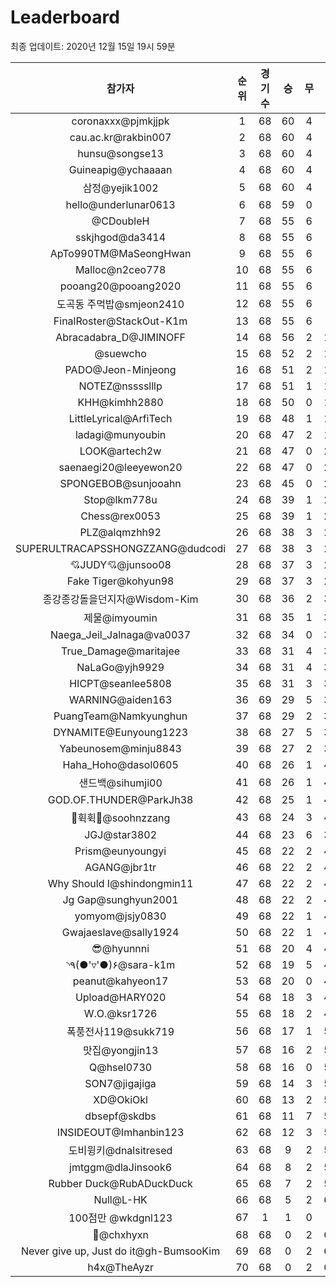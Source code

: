 # Leaderboard
최종 업데이트: 2020년 12월 15일 19시 59분




| 참가자 | 순위 | 경기수 | 승 | 무 | 패 | 승점 |
|:---:|:---:|:---:|:---:|:---:|:---:|:---:|
| coronaxxx@pjmkjjpk | 1 | 68 | 60 | 4 | 4 | 184 |
| cau.ac.kr@rakbin007 | 2 | 68 | 60 | 4 | 4 | 184 |
| hunsu@songse13 | 3 | 68 | 60 | 4 | 4 | 184 |
| Guineapig@ychaaaan | 4 | 68 | 60 | 4 | 4 | 184 |
| 삼정@yejik1002 | 5 | 68 | 60 | 4 | 4 | 184 |
| hello@underlunar0613 | 6 | 68 | 59 | 0 | 9 | 177 |
| @CDoubleH | 7 | 68 | 55 | 6 | 7 | 171 |
| sskjhgod@da3414 | 8 | 68 | 55 | 6 | 7 | 171 |
| ApTo990TM@MaSeongHwan | 9 | 68 | 55 | 6 | 7 | 171 |
| Malloc@n2ceo778 | 10 | 68 | 55 | 6 | 7 | 171 |
| pooang20@pooang2020 | 11 | 68 | 55 | 6 | 7 | 171 |
| 도곡동 주먹밥@smjeon2410 | 12 | 68 | 55 | 6 | 7 | 171 |
| FinalRoster@StackOut-K1m | 13 | 68 | 55 | 6 | 7 | 171 |
| Abracadabra_D@JIMINOFF | 14 | 68 | 56 | 2 | 10 | 170 |
| @suewcho | 15 | 68 | 52 | 2 | 14 | 158 |
| PADO@Jeon-Minjeong | 16 | 68 | 51 | 2 | 15 | 155 |
| NOTEZ@nsssslllp | 17 | 68 | 51 | 1 | 16 | 154 |
| KHH@kimhh2880 | 18 | 68 | 50 | 0 | 18 | 150 |
| LittleLyrical@ArfiTech | 19 | 68 | 48 | 1 | 19 | 145 |
| ladagi@munyoubin | 20 | 68 | 47 | 2 | 19 | 143 |
| LOOK@artech2w | 21 | 68 | 47 | 0 | 21 | 141 |
| saenaegi20@leeyewon20 | 22 | 68 | 47 | 0 | 21 | 141 |
| SPONGEBOB@sunjooahn | 23 | 68 | 45 | 0 | 23 | 135 |
| Stop@lkm778u | 24 | 68 | 39 | 1 | 28 | 118 |
| Chess@rex0053 | 25 | 68 | 39 | 1 | 28 | 118 |
| PLZ@alqmzhh92 | 26 | 68 | 38 | 3 | 27 | 117 |
| SUPERULTRACAPSSHONGZZANG@dudcodi | 27 | 68 | 38 | 3 | 27 | 117 |
| 💘JUDY💘@junsoo08 | 28 | 68 | 37 | 3 | 28 | 114 |
| Fake Tiger@kohyun98 | 29 | 68 | 37 | 3 | 28 | 114 |
| 종강종강돌을던지자@Wisdom-Kim | 30 | 68 | 36 | 2 | 30 | 110 |
| 제물@imyoumin | 31 | 68 | 35 | 1 | 32 | 106 |
| Naega_Jeil_Jalnaga@va0037 | 32 | 68 | 34 | 0 | 34 | 102 |
| True_Damage@maritajee | 33 | 68 | 31 | 4 | 33 | 97 |
| NaLaGo@yjh9929 | 34 | 68 | 31 | 4 | 33 | 97 |
| HICPT@seanlee5808 | 35 | 68 | 31 | 3 | 34 | 96 |
| WARNING@aiden163 | 36 | 69 | 29 | 5 | 35 | 92 |
| PuangTeam@Namkyunghun | 37 | 68 | 29 | 2 | 37 | 89 |
| DYNAMITE@Eunyoung1223 | 38 | 68 | 27 | 5 | 36 | 86 |
| Yabeunosem@minju8843 | 39 | 68 | 27 | 2 | 39 | 83 |
| Haha_Hoho@dasol0605 | 40 | 68 | 26 | 1 | 41 | 79 |
| 샌드백@sihumji00 | 41 | 68 | 26 | 1 | 41 | 79 |
| GOD.OF.THUNDER@ParkJh38 | 42 | 68 | 25 | 1 | 42 | 76 |
| 💫휙휙💫@soohnzzang | 43 | 68 | 24 | 3 | 41 | 75 |
| JGJ@star3802 | 44 | 68 | 23 | 6 | 39 | 75 |
| Prism@eunyoungyi | 45 | 68 | 22 | 2 | 44 | 68 |
| AGANG@jbr1tr | 46 | 68 | 22 | 2 | 44 | 68 |
| Why Should I@shindongmin11 | 47 | 68 | 22 | 2 | 44 | 68 |
| Jg Gap@sunghyun2001 | 48 | 68 | 22 | 2 | 44 | 68 |
| yomyom@jsjy0830 | 49 | 68 | 22 | 1 | 45 | 67 |
| Gwajaeslave@sally1924 | 50 | 68 | 22 | 1 | 45 | 67 |
| 😎@hyunnni | 51 | 68 | 20 | 4 | 44 | 64 |
| ◝٩(●'▿'●)۶@sara-k1m | 52 | 68 | 19 | 5 | 44 | 62 |
| peanut@kahyeon17 | 53 | 68 | 20 | 0 | 48 | 60 |
| Upload@HARY020 | 54 | 68 | 18 | 3 | 47 | 57 |
| W.O.@ksr1726 | 55 | 68 | 18 | 2 | 48 | 56 |
| 폭풍전사119@sukk719 | 56 | 68 | 17 | 1 | 50 | 52 |
| 맛집@yongjin13 | 57 | 68 | 16 | 2 | 50 | 50 |
| Q@hsel0730 | 58 | 68 | 16 | 0 | 52 | 48 |
| SON7@jigajiga | 59 | 68 | 14 | 3 | 51 | 45 |
| XD@OkiOkl | 60 | 68 | 13 | 2 | 53 | 41 |
| dbsepf@skdbs | 61 | 68 | 11 | 7 | 50 | 40 |
| INSIDEOUT@Imhanbin123 | 62 | 68 | 12 | 3 | 53 | 39 |
| 도비윙키@dnalsitresed | 63 | 68 | 9 | 2 | 57 | 29 |
| jmtggm@dlaJinsook6 | 64 | 68 | 8 | 2 | 58 | 26 |
| Rubber Duck@RubADuckDuck | 65 | 68 | 7 | 2 | 59 | 23 |
| Null@L-HK | 66 | 68 | 5 | 2 | 61 | 17 |
| 100점만 @wkdgnl123 | 67 | 1 | 1 | 0 | 0 | 3 |
| 👑@chxhyxn | 68 | 68 | 0 | 2 | 66 | 2 |
| Never give up, Just do it@gh-BumsooKim | 69 | 68 | 0 | 2 | 66 | 2 |
| h4x@TheAyzr | 70 | 68 | 0 | 2 | 66 | 2 |